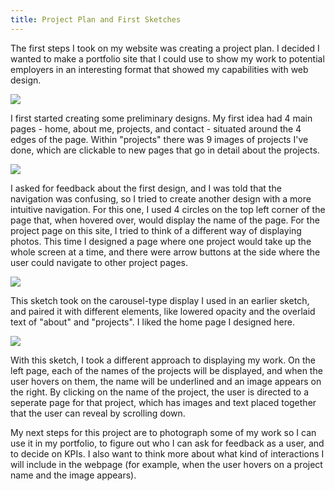 ```yaml
---
title: Project Plan and First Sketches
---
```



The first steps I took on my website was creating a project plan. I decided I wanted to make a portfolio site that I could use to show my work to potential employers in an interesting format that showed my capabilities with web design.

<img src="/blog/assets/sketch1.png"> 

I first started creating some preliminary designs. My first idea had 4 main pages - home, about me, projects, and contact - situated around the 4 edges of the page. Within "projects" there was 9 images of projects I've done, which are clickable to new pages that go in detail about the projects.

<img src="/blog/assets/sketch2.png">

I asked for feedback about the first design, and I was told that the navigation was confusing, so I tried to create another design with a more intuitive navigation. For this one, I used 4 circles on the top left corner of the page that, when hovered over, would display the name of the page. For the project page on this site, I tried to think of a different way of displaying photos. This time I designed a page where one project would take up the whole screen at a time, and there were arrow buttons at the side where the user could navigate to other project pages. 

<img src="/blog/assets/sketch3.png">

This sketch took on the carousel-type display I used in an earlier sketch, and paired it with different elements, like lowered opacity and the overlaid text of "about" and "projects". I liked the home page I designed here.

<img src="/blog/assets/sketch4.PNG">

With this sketch, I took a different approach to displaying my work. On the left page, each of the names of the projects will be displayed, and when the user hovers on them, the name will be underlined and an image appears on the right. By clicking on the name of the project, the user is directed to a seperate page for that project, which has images and text placed together that the user can reveal by scrolling down.

My next steps for this project are to photograph some of my work so I can use it in my portfolio, to figure out who I can ask for feedback as a user, and to decide on KPIs. I also want to think more about what kind of interactions I will include in the webpage (for example, when the user hovers on a project name and the image appears).
